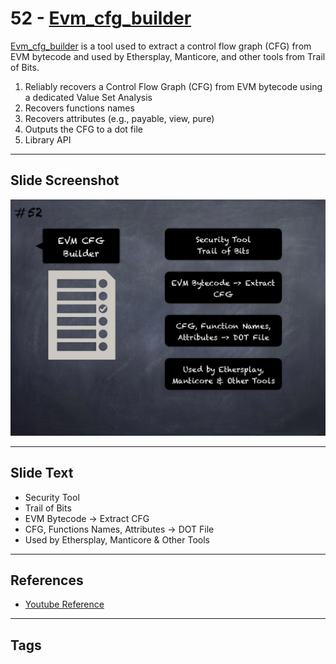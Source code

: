 
# 52 - [Evm_cfg_builder](Evm_cfg_builder.md)

[Evm_cfg_builder](https://github.com/crytic/evm_cfg_builder) is a tool used to extract a control flow graph (CFG) from EVM bytecode and used by Ethersplay, Manticore, and other tools from Trail of Bits.

1. Reliably recovers a Control Flow Graph (CFG) from EVM bytecode using a dedicated Value Set Analysis
2. Recovers functions names
3. Recovers attributes (e.g., payable, view, pure)
4. Outputs the CFG to a dot file
5. Library API
___
## Slide Screenshot
![052.png](../../images/6.%20Audit%20Techniques%20and%20Tools%20101/052.png)
___
## Slide Text
- Security Tool
- Trail of Bits
- EVM Bytecode -> Extract CFG
- CFG, Functions Names, Attributes -> DOT File
- Used by Ethersplay, Manticore & Other Tools
___
## References
- [Youtube Reference](https://youtu.be/QmD2bJUe140?list=TLPQMTUxMTIwMjEENm-0giBStQ&t=611)
___
## Tags
